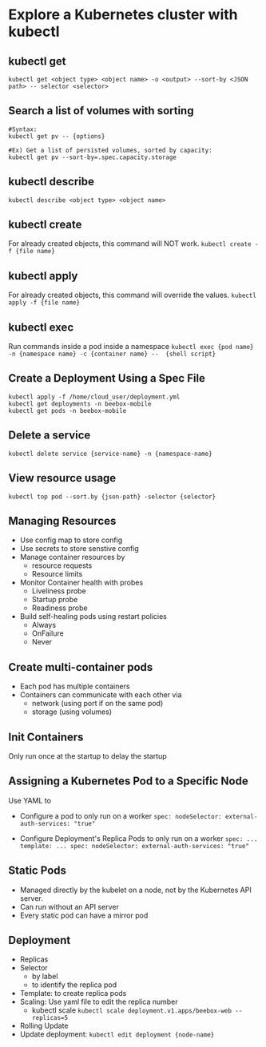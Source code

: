 # Explore a Kubernetes cluster with kubectl

## kubectl get
``kubectl get <object type> <object name> -o <output> --sort-by <JSON path> -- selector <selector>``

## Search a list of volumes with sorting
    #Syntax:
    kubectl get pv -- {options}

    #Ex) Get a list of persisted volumes, sorted by capacity:
    kubectl get pv --sort-by=.spec.capacity.storage

## kubectl describe
``kubectl describe <object type> <object name>``

## kubectl create
For already created objects, this command will NOT work.
     ``kubectl create -f {file name}``

## kubectl apply
For already created objects, this command will override the values.
     ``kubectl apply -f {file name}``

## kubectl exec
Run commands inside a pod inside a namespace
     ``kubectl exec {pod name} -n {namespace name} -c {container name} --  {shell script}``

## Create a Deployment Using a Spec File
    kubectl apply -f /home/cloud_user/deployment.yml
    kubectl get deployments -n beebox-mobile
    kubectl get pods -n beebox-mobile

## Delete a service
``
kubectl delete service {service-name} -n {namespace-name}
``

## View resource usage
``
kubectl top pod --sort.by {json-path} -selector {selector}
``

## Managing Resources
- Use config map to store config
- Use secrets to store senstive config
- Manage container resources by 
  - resource requests
  - Resource limits
- Monitor Container health with probes
  - Liveliness probe
  - Startup probe
  - Readiness probe
- Build self-healing pods using restart policies
  - Always
  - OnFailure
  - Never

## Create multi-container pods
- Each pod has multiple containers
- Containers can communicate with each other via
  - network (using port if on the same pod)
  - storage (using volumes)

## Init Containers
Only run once at the startup to delay the startup

## Assigning a Kubernetes Pod to a Specific Node
Use YAML to
- Configure a pod to only run on a worker
``
     spec:
          nodeSelector:
             external-auth-services: "true"
``

- Configure Deployment's Replica Pods to only run on a worker
``
     spec:
          ...
          template:
               ...
               spec:
                    nodeSelector:
                         external-auth-services: "true"
``

## Static Pods
- Managed directly by the kubelet on a node, not by the Kubernetes API server.
- Can run without an API server
- Every static pod can have a mirror pod

## Deployment
- Replicas
- Selector
  - by label
  - to identify the replica pod
- Template: to create replica pods
- Scaling: Use yaml file to edit the replica number
  - kubectl scale
  ``kubectl scale deployment.v1.apps/beebox-web --replicas=5``
- Rolling Update
- Update deployment:
``kubectl edit deployment {node-name}``